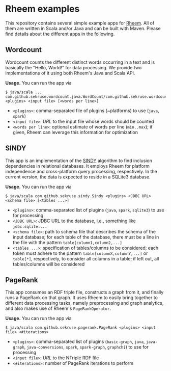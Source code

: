 # Rheem examples

This repository contains several simple example apps for [Rheem](http://da.qcri.org/rheem/). All of them are written in Scala and/or Java and can be built with Maven. Please find details about the different apps in the following.

## Wordcount

Wordcount counts the different distinct words occurring in a text and is basically the "Hello, World!" for data processing. We provide two implementations of it using both Rheem's Java and Scala API.

**Usage.** You can run the app via
```shell
$ java/scala ... com.github.sekruse.wordcount.java.WordCount/com.github.sekruse.wordcount.scala.WordCount <plugins> <input file> [<words per line>]
```
* `<plugins>`: comma-separated file of plugins (~platforms) to use (`java`, `spark`)
* `<input file>`: *URL* to the input file whose words should be counted
* `<words per line>`: optional estimate of words per line (`min..max`); if given, Rheem can leverage this information for optimization

## SINDY

This app is an implementation of the [SINDY](https://hpi.de/fileadmin/user_upload/fachgebiete/naumann/publications/2015/Scaling_out_the_discovery_of_INDs-CR.pdf) algorithm to find inclusion dependencies in relational databases. It employs Rheem for platform independence and cross-platform query processing, respectively. In the current version, the data is expected to reside in a SQLite3 database.

**Usage.** You can run the app via
```shell
$ java/scala com.github.sekruse.sindy.Sindy <plugins> <JDBC URL> <schema file> [<tables ...>]
```
* `<plugins>`: comma-separated list of plugins (`java`, `spark`, `sqlite3`) to use for processing
* `<JDBC URL>`: JDBC URL to the database, i.e., something like `jdbc:sqlite:...`
* `<schema file>`: path to schema file that describes the schema of the input database; for each table of the database, there must be a line in the file with the pattern `table[column1,column2,...]`
* `<tables ...>`: specification of tables/columns to be considered; each token must adhere to the pattern `table[columnX,columnY,...]` or `table[*]`, respectively, to consider all columns in a table; if left out, all tables/columns will be considered

## PageRank

This app consumes an RDF triple file, constructs a graph from it, and finally runs a PageRank on that graph. It uses Rheem to easily bring together to different data processing tasks, namely preprocessing and graph analytics, and also makes use of Rheem's `PageRankOperator`.


**Usage.** You can run the app via
```shell
$ java/scala com.github.sekruse.pagerank.PageRank <plugins> <input file> <#iterations>
```
* `<plugins>`: comma-separated list of plugins (`basic-graph`, `java`, `java-graph`, `java-conversions`, `spark`, `spark-graph`, `graphchi`) to use for processing
* `<input file>`: *URL* to the NTriple RDF file
* `<#iterations>`: number of PageRank iterations to perform